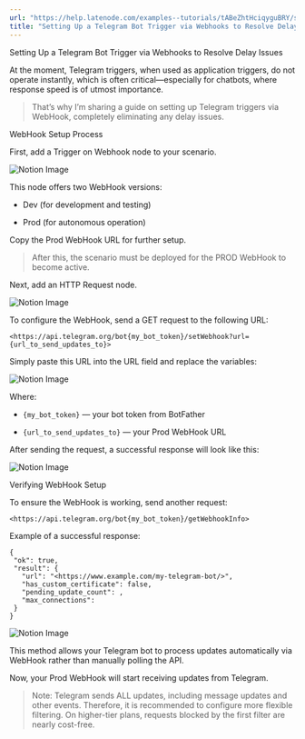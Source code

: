 ```yaml
---
url: "https://help.latenode.com/examples--tutorials/tABeZhtHciqyguBRY/setting-up-a-telegram-bot-trigger-via-webhooks-to-resolve-delay-issues/tABeZSJMmfJXrVh"
title: "Setting Up a Telegram Bot Trigger via Webhooks to Resolve Delay Issues – Latenode | Help Center"
---
```


 Setting Up a Telegram Bot Trigger via Webhooks to Resolve Delay Issues

At the moment, Telegram triggers, when used as application triggers, do not operate instantly, which is often critical—especially for chatbots, where response speed is of utmost importance.

> That’s why I’m sharing a guide on setting up Telegram triggers via WebHook, completely eliminating any delay issues.

 WebHook Setup Process

First, add a Trigger on Webhook node to your scenario.

![Notion Image](https://www.notion.so/image/attachment%Abacdb-d---aecfe%Abaccbbbfefeefe.png?table=block&id=cd-a-b-dd-cdbbb&cache=v)

This node offers two WebHook versions:

- Dev (for development and testing)

- Prod (for autonomous operation)

Copy the Prod WebHook URL for further setup.

> After this, the scenario must be deployed for the PROD WebHook to become active.

Next, add an HTTP Request node.

![Notion Image](https://www.notion.so/image/attachment%Abdfa-c-d-a-badb%Aceefbbccabdfd.png?table=block&id=cd-a-f-af-dbae&cache=v)

To configure the WebHook, send a GET request to the following URL:

```
<https://api.telegram.org/bot{my_bot_token}/setWebhook?url={url_to_send_updates_to}>

```

Simply paste this URL into the URL field and replace the variables:

![Notion Image](https://www.notion.so/image/attachment%Aaeda--a-a-cfacbe%Abdbbbbcebbafbbccdbabe.png?table=block&id=cd-a-bb-e-cf&cache=v)

Where:

- `{my_bot_token}` — your bot token from BotFather

- `{url_to_send_updates_to}` — your Prod WebHook URL

After sending the request, a successful response will look like this:

![Notion Image](https://www.notion.so/image/attachment%Ae-d-a-afd-beadb%Aaaaededadeebbf.png?table=block&id=cd-a-d-baa-dbdaf&cache=v)

  

 Verifying WebHook Setup

To ensure the WebHook is working, send another request:

```
<https://api.telegram.org/bot{my_bot_token}/getWebhookInfo>

```

Example of a successful response:

```
{
 "ok": true,
 "result": {
   "url": "<https://www.example.com/my-telegram-bot/>",
   "has_custom_certificate": false,
   "pending_update_count": ,
   "max_connections": 
 }
}

```

![Notion Image](https://www.notion.so/image/attachment%Aefcf-e-be-bad-fab%Aeceabefceeddceb-.png?table=block&id=cd-a---fdffbe&cache=v)

This method allows your Telegram bot to process updates automatically via WebHook rather than manually polling the API.

  

Now, your Prod WebHook will start receiving updates from Telegram.

> Note: Telegram sends ALL updates, including message updates and other events. Therefore, it is recommended to configure more flexible filtering. On higher-tier plans, requests blocked by the first filter are nearly cost-free.

  